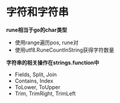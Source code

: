 # 字符和字符串

**rune相当于go的char类型**
- 使用range遍历pos, rune对
- 使用utf8.RuneCountInString获得字符数量



**字符串的相关操作在strings.function中**
- Fields, Split, Join
- Contains, Index
- ToLower, ToUpper
- Trim, TrimRight, TrimLeft


